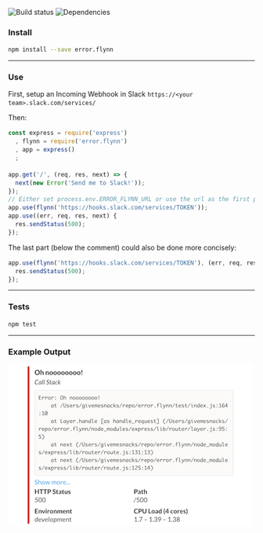 ![Build status](https://travis-ci.org/makerbot/error.flynn.svg)
![Dependencies](https://david-dm.org/makerbot/error.flynn.svg)

### Install
```sh
npm install --save error.flynn
```

---

### Use
First, setup an Incoming Webhook in Slack `https://<your team>.slack.com/services/`

Then:

```js
const express = require('express')
  , flynn = require('error.flynn')
  , app = express()
  ;

app.get('/', (req, res, next) => {
  next(new Error('Send me to Slack!'));
});
// Either set process.env.ERROR_FLYNN_URL or use the url as the first param for flynn)
app.use(flynn('https://hooks.slack.com/services/TOKEN'));
app.use((err, req, res, next) {
  res.sendStatus(500);
});
```
The last part (below the comment) could also be done more concisely:
```js
app.use(flynn('https://hooks.slack.com/services/TOKEN'), (err, req, res, next) {
  res.sendStatus(500);
});
```

---

### Tests
```sh
npm test
```

---

### Example Output

![Slack message](https://raw.githubusercontent.com/makerbot/error.flynn/gh-pages/example.png)


